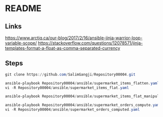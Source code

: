 # README

## Links

<https://www.arctiq.ca/our-blog/2017/2/16/ansible-jinja-warrior-loop-variable-scope/>
<https://stackoverflow.com/questions/12078571/jinja-templates-format-a-float-as-comma-separated-currency>

## Steps

```powershell
git clone https://github.com/SalimGangji/Repository00004.git

ansible-playbook Repository00004/ansible/supermarket_items_flatten.yaml
vi -R Repository00004/ansible/supermarket_items_flat.yaml

ansible-playbook Repository00004/ansible/supermarket_items_flat_manipulations.yaml

ansible-playbook Repository00004/ansible/supermarket_orders_compute.yaml
vi -R Repository00004/ansible/supermarket_orders_computed.yaml
```
